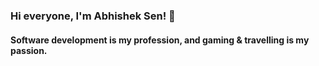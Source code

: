 <h3 align="left">Hi everyone, I'm Abhishek Sen! 👋</h3>
<h4 align="left">Software development is my profession, and gaming & travelling is my passion.</h4>
